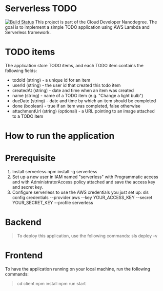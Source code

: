 # Serverless TODO

[![Build Status](https://travis-ci.org/joemccann/dillinger.svg?branch=master)](https://travis-ci.org/joemccann/dillinger)
This project is part of the Cloud Developer Nanodegree. The goal is to implement a simple TODO application using AWS Lambda and Serverless framework.

# TODO items
The application store TODO items, and each TODO item contains the following fields:

 - todoId (string) - a unique id for an item
 - userId (string) - the user id that created this todo item
 - createdAt (string) - date and time when an item was created
 - name (string) - name of a TODO item (e.g. "Change a light bulb")
 - dueDate (string) - date and time by which an item should be completed
 - done (boolean) - true if an item was completed, false otherwise
 - attachmentUrl (string) (optional) - a URL pointing to an image attached to a TODO item

# How to run the application
# Prerequisite
1. Install serverless npm install -g serverless
2. Set up a new user in IAM named "serverless" with Programmatic access and with AdministratorAccess policy attached and save the access key and secret key.
3. Configure serverless to use the AWS credentials you just set up: sls config credentials --provider aws --key YOUR_ACCESS_KEY --secret YOUR_SECRET_KEY --profile serverless

# Backend
> To deploy this application, use the following commands: sls deploy -v

# Frontend
To have the application running on your local machine, run the following commands:

> cd client
> npm install
> npm run start
